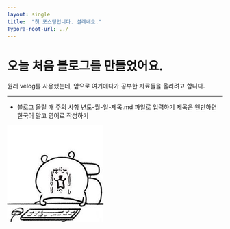 ```yaml
---
layout: single
title:  "첫 포스팅입니다. 설레네요." 
Typora-root-url: ../
---
```


# 오늘 처음 블로그를 만들었어요.

원래 velog를 사용했는데, 앞으로 여기에다가 공부한 자료들을 올리려고 합니다. 

---
- 블로그 올릴 때 주의 사항
년도-월-일-제목.md 파일로 입력하기
제목은 웬만하면 한국어 말고 영어로 작성하기

![gom](/images/2025-03-18-first/gom.png)
